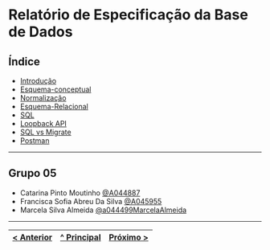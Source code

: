 # Relatório de Especificação da Base de Dados

## Índice
- [Introdução](RPF01.md)
- [Esquema-conceptual](RPF02.md)
- [Normalização](RPF03.md)
- [Esquema-Relacional](RPF04.md)
- [SQL](RPF05.md)
- [Loopback API](RPF06.md)
- [SQL vs Migrate](RPF07.md)
- [Postman](RPF08.md)

---

## Grupo 05

* Catarina Pinto Moutinho [@A044887](https://github.com/A044887)
* Francisca Sofia Abreu Da Silva [@A045955](https://github.com/A045955)
* Marcela Silva Almeida [@a044499MarcelaAlmeida](https://github.com/a044499MarcelaAlmeida)

---

[< Anterior](rebd05.md) | [^ Principal](/../../) | [Próximo >](RPF01.md)
:--- | :---: | ---: 
